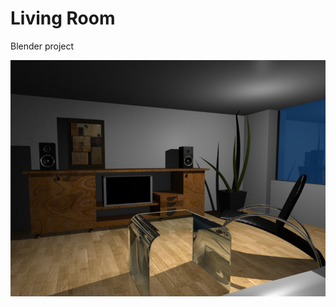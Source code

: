 Living Room
===========

Blender project

![Alt text](/renders/living-room04.jpg?raw=true "<living room>")

